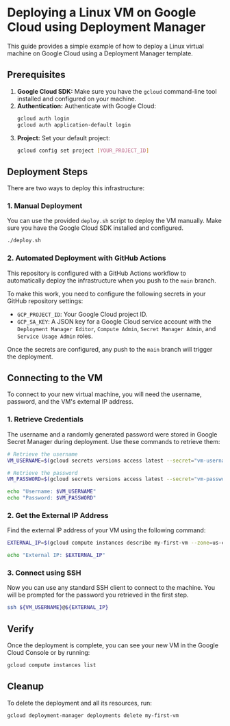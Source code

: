 
# Deploying a Linux VM on Google Cloud using Deployment Manager

This guide provides a simple example of how to deploy a Linux virtual machine on Google Cloud using a Deployment Manager template.

## Prerequisites

1.  **Google Cloud SDK:** Make sure you have the `gcloud` command-line tool installed and configured on your machine.
2.  **Authentication:** Authenticate with Google Cloud:
    ```bash
    gcloud auth login
    gcloud auth application-default login
    ```
3.  **Project:** Set your default project:
    ```bash
    gcloud config set project [YOUR_PROJECT_ID]
    ```

## Deployment Steps

There are two ways to deploy this infrastructure:

### 1. Manual Deployment

You can use the provided `deploy.sh` script to deploy the VM manually. Make sure you have the Google Cloud SDK installed and configured.

```bash
./deploy.sh
```

### 2. Automated Deployment with GitHub Actions

This repository is configured with a GitHub Actions workflow to automatically deploy the infrastructure when you push to the `main` branch.

To make this work, you need to configure the following secrets in your GitHub repository settings:

*   `GCP_PROJECT_ID`: Your Google Cloud project ID.
*   `GCP_SA_KEY`: A JSON key for a Google Cloud service account with the `Deployment Manager Editor`, `Compute Admin`, `Secret Manager Admin`, and `Service Usage Admin` roles.

Once the secrets are configured, any push to the `main` branch will trigger the deployment.

## Connecting to the VM

To connect to your new virtual machine, you will need the username, password, and the VM's external IP address.

### 1. Retrieve Credentials

The username and a randomly generated password were stored in Google Secret Manager during deployment. Use these commands to retrieve them:

```bash
# Retrieve the username
VM_USERNAME=$(gcloud secrets versions access latest --secret="vm-username")

# Retrieve the password
VM_PASSWORD=$(gcloud secrets versions access latest --secret="vm-password")

echo "Username: $VM_USERNAME"
echo "Password: $VM_PASSWORD"
```

### 2. Get the External IP Address

Find the external IP address of your VM using the following command:

```bash
EXTERNAL_IP=$(gcloud compute instances describe my-first-vm --zone=us-central1-a --format='get(networkInterfaces[0].accessConfigs[0].natIP)')

echo "External IP: $EXTERNAL_IP"
```

### 3. Connect using SSH

Now you can use any standard SSH client to connect to the machine. You will be prompted for the password you retrieved in the first step.

```bash
ssh ${VM_USERNAME}@${EXTERNAL_IP}
```

## Verify

Once the deployment is complete, you can see your new VM in the Google Cloud Console or by running:

```bash
gcloud compute instances list
```

## Cleanup

To delete the deployment and all its resources, run:

```bash
gcloud deployment-manager deployments delete my-first-vm
```
